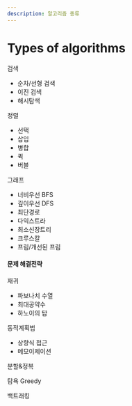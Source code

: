 ```yaml
---
description: 알고리즘 종류
---
```


# Types of algorithms

검색

* 순차/선형 검색
* 이진 검색
* 해시탐색

정렬

* 선택
* 삽입
* 병합
* 퀵
* 버블

그래프

* 너비우선 BFS
* 깊이우선 DFS
* 최단경로
* 다익스트라
* 최소신장트리
* 크루스칼
* 프림/개선된 프림



#### 문제 해결전략

재귀

* 파보나치 수열
* 최대공약수
* 하노이의 탑

동적계획법

* 상향식 접근
* 메모이제이션

분할&정복

탐욕 Greedy

백트래킹
